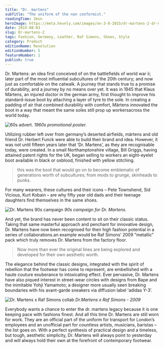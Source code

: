 ```yaml
---
title: "Dr. martens"
subTitle: "The uniform of the non conformist."
readingTime: 2min
heroImage: https://meta.hevnly.com/images/on-3-8-2015/dr-martens-2-dr-martens-2-hero.jpg
date: 2015-08-03
slug: Dr-martens-2
tags: Fashion, Germany, Leather, Raf Simons, Shoes, Style
category: Product
editionName: Revolution
editionNumber: 5
featureNumber: 1
publish: true
---
```


Dr. Martens: an idea first conceived of on the battlefields of world war ii; later part of the most influential subcultures of the 20th century; and now just as comfortable on the catwalk. A journey that stands true to a promise of durability, and a journey by no means over yet. It was in 1945 that Klaus Märtens, an injured doctor in the german army, first thought to improve his standard-issue boot by attaching a layer of tyre to the sole. In creating a padding of air that combined durability with comfort, Märtens innovated the boot in a way that meant the same soles still prop up workersacross the world today.

![60s advert.](https://meta.hevnly.com/images/on-3-8-2015/dr-martens-2-image-13.jpg)
*1960s promotional poster.*

Utilizing rubber left over from germanyʼs deserted airfields, märtens and old friend Dr. Herbert Funck were able to build their brand and idea. However, it was not until fifteen years later that ‘Dr. Martens’, as they are recognisable today, were created. In a small Northamptonshire village, Bill Griggs, having attained patent rights for the UK, began selling to workers an eight-eyelet boot available in black or oxblood, finished with yellow stitching.

>this was the boot that would go on to become emblematic of generations worth of subcultures; from mods to grunge, skinheads to punks.

For many wearers, these cultures and their icons – Pete Townshend, Sid Vicious, Kurt Kobain – are why fifty year old dads and their teenage daughters find themselves in the same shoes.

![Dr. Martens 90s campaign](https://meta.hevnly.com/images/on-3-8-2015/dr-martens-2-image-32.jpg)
*90s campaign for Dr. Martens.*

And yet, the brand has never been content to sit on their classic status. Taking that same masterful approach and penchant for innovative design, Dr. Martens have now been recognised for their high fashion potential in a series of collaborations.an example would be Raf Simonsʼ 2009 “metallic” pack which truly removes Dr. Martens from the factory floor.

>Now more than ever the original lines are being explored and developed for their own aesthetic worth.

The elegance behind the classic designs, integrated with the spirit of rebellion that the footwear has come to represent, are embellished with a haute couture exuberance to intoxicating effect. Ever pervasive, Dr. Martens have also piqued interest in street-wear circles with designs from Bape and the inimitable Yohji Yamamoto; a designer more usually seen breaking boundaries with his avant-garde sneakers via diffusion label ʻadidas Y-3ʼ.

![Dr. Martens x Raf Simons collab](https://meta.hevnly.com/images/on-3-8-2015/dr-martens-2-image-42.jpg)
*Dr.Martens x Raf Simons - 2009*

Everybody wants a chance to enter the dr. martens legacy because it is one keeping pace with fashions finest. And all this time Dr. Martens are still worn for work. They are an official part of the uniform for transport for Londonʼs employees and an unofficial part for countless artists, musicians, baristas – the list goes on. With a perfect synthesis of practical design and a timeless, but tough, aesthetic simplicity, Dr. Martens will always point to yesterday and will always hold their own at the forefront of contemporary footwear.
